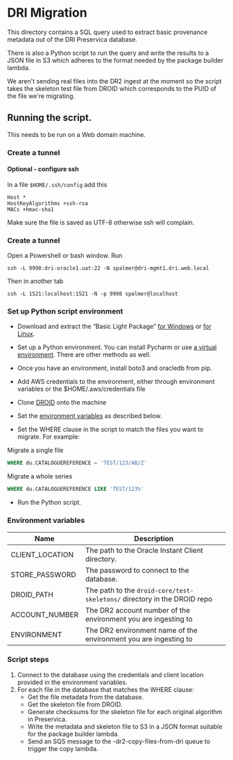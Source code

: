 # DRI Migration

This directory contains a SQL query used to extract basic provenance metadata out of the DRI Preservica database.

There is also a Python script to run the query and write the results to a JSON file in S3 which adheres to the format
needed by the package builder lambda.

We aren't sending real files into the DR2 ingest at the moment so the script takes the skeleton test file from DROID
which corresponds to the PUID of the file we're migrating.

## Running the script.

This needs to be run on a Web domain machine.

### Create a tunnel

#### Optional - configure ssh

In a file `$HOME/.ssh/config` add this

```
Host *
HostKeyAlgorithms +ssh-rsa
MACs +hmac-sha1
```

Make sure the file is saved as UTF-8 otherwise ssh will complain.

### Create a tunnel

Open a Powershell or bash window. Run

```
ssh -L 9998:dri-oracle1.uat:22 -N spalmer@dri-mgmt1.dri.web.local
```

Then in another tab

```
ssh -L 1521:localhost:1521 -N -p 9998 spalmer@localhost
```

### Set up Python script environment

* Download and extract the “Basic Light
Package” [for Windows](https://www.oracle.com/uk/database/technologies/instant-client/winx64-64-downloads.html)
or [for Linux](https://www.oracle.com/uk/database/technologies/instant-client/linux-x86-64-downloads.html).

* Set up a Python environment. You can install Pycharm or
use [a virtual environment](https://docs.python.org/3/library/venv.html). There are other methods as well.

* Once you have an environment, install boto3 and oracledb from pip.

* Add AWS credentials to the environment, either through environment variables or the $HOME/.aws/credentials file

* Clone [DROID](https://github.com/digital-preservation/droid) onto the machine

* Set the [environment variables](#environment-variables) as described below.

* Set the WHERE clause in the script to match the files you want to migrate. For example:

Migrate a single file
```sql
WHERE du.CATALOGUEREFERENCE = 'TEST/123/AB/Z'
```

Migrate a whole series

```sql
WHERE du.CATALOGUEREFERENCE LIKE 'TEST/123%'
```

* Run the Python script.

### Environment variables

| Name            | Description                                                              |
|-----------------|--------------------------------------------------------------------------|
| CLIENT_LOCATION | The path to the Oracle Instant Client directory.                         |
| STORE_PASSWORD  | The password to connect to the database.                                 |
| DROID_PATH      | The path to the `droid-core/test-skeletons/` directory in the DROID repo |
| ACCOUNT_NUMBER  | The DR2 account number of the environment you are ingesting to           |
| ENVIRONMENT     | The DR2 environment name of the environment you are ingesting to         |

### Script steps
1. Connect to the database using the credentials and client location provided in the environment variables.
2. For each file in the database that matches the WHERE clause:
   - Get the file metadata from the database.
   - Get the skeleton file from DROID.
   - Generate checksums for the skeleton file for each original algorithm in Preservica.
   - Write the metadata and skeleton file to S3 in a JSON format suitable for the package builder lambda.
   - Send an SQS message to the <env>-dr2-copy-files-from-dri queue to trigger the copy lambda.